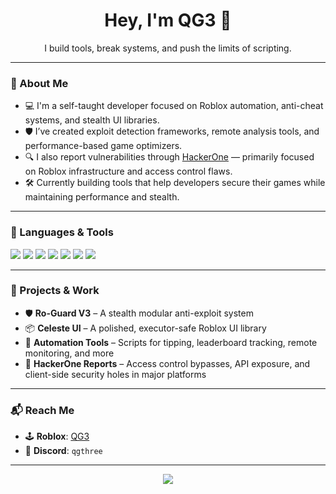<h1 align="center">Hey, I'm QG3 👋</h1>
<p align="center">I build tools, break systems, and push the limits of scripting.</p>

---

### 🧠 About Me
- 💻 I'm a self-taught developer focused on Roblox automation, anti-cheat systems, and stealth UI libraries.
- 🛡️ I’ve created exploit detection frameworks, remote analysis tools, and performance-based game optimizers.
- 🔍 I also report vulnerabilities through [HackerOne](https://www.hackerone.com/) — primarily focused on Roblox infrastructure and access control flaws.
- 🛠️ Currently building tools that help developers secure their games while maintaining performance and stealth.

---

### 🧰 Languages & Tools
<p>
  <img src="https://img.shields.io/badge/-Lua-blue?style=flat-square&logo=lua" />
  <img src="https://img.shields.io/badge/-C++-black?style=flat-square&logo=c%2B%2B" />
  <img src="https://img.shields.io/badge/-C-black?style=flat-square&logo=c" />
  <img src="https://img.shields.io/badge/-Python-black?style=flat-square&logo=python" />
  <img src="https://img.shields.io/badge/-JavaScript-black?style=flat-square&logo=javascript" />
  <img src="https://img.shields.io/badge/-HTML5-black?style=flat-square&logo=html5" />
  <img src="https://img.shields.io/badge/-Roblox-black?style=flat-square&logo=roblox" />
</p>

---

### 🔧 Projects & Work
- 🛡️ **Ro-Guard V3** – A stealth modular anti-exploit system
- 📦 **Celeste UI** – A polished, executor-safe Roblox UI library
- 🤖 **Automation Tools** – Scripts for tipping, leaderboard tracking, remote monitoring, and more
- 🐞 **HackerOne Reports** – Access control bypasses, API exposure, and client-side security holes in major platforms

---

### 📬 Reach Me
- 🕹️ **Roblox**: [QG3](https://www.roblox.com/users/44948055/profile)
- 💬 **Discord**: `qgthree`

---

<p align="center">
  <img src="https://github-readme-stats.vercel.app/api?username=emanuelyousif&show_icons=true&theme=tokyonight" />
</p>
